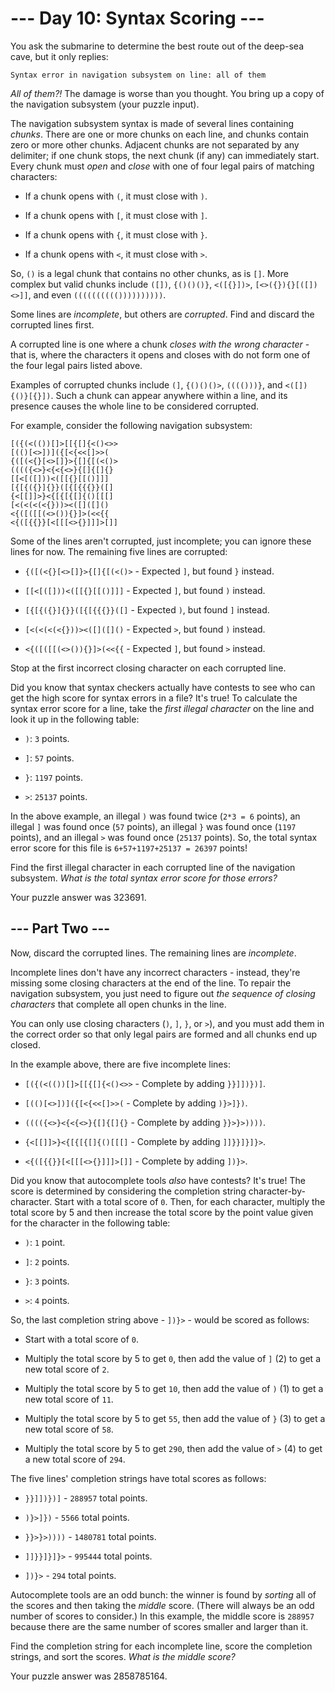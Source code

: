 # --- Day 10: Syntax Scoring ---

You ask the submarine to determine the best route out of the deep-sea cave, but it only replies:

`Syntax error in navigation subsystem on line: all of them`

*All of them?!* The damage is worse than you thought. You bring up a copy of the navigation subsystem (your puzzle input).

The navigation subsystem syntax is made of several lines containing *chunks*. There are one or more chunks on each line, and chunks contain zero or more other chunks. Adjacent chunks are not separated by any delimiter; if one chunk stops, the next chunk (if any) can immediately start. Every chunk must *open* and *close* with one of four legal pairs of matching characters:


 - If a chunk opens with `(`, it must close with `)`.

 - If a chunk opens with `[`, it must close with `]`.

 - If a chunk opens with `{`, it must close with `}`.

 - If a chunk opens with `<`, it must close with `>`.


So, `()` is a legal chunk that contains no other chunks, as is `[]`. More complex but valid chunks include `([])`, `{()()()}`, `<([{}])>`, `[<>({}){}[([])<>]]`, and even `(((((((((())))))))))`.

Some lines are *incomplete*, but others are *corrupted*. Find and discard the corrupted lines first.

A corrupted line is one where a chunk *closes with the wrong character* - that is, where the characters it opens and closes with do not form one of the four legal pairs listed above.

Examples of corrupted chunks include `(]`, `{()()()>`, `(((()))}`, and `<([]){()}[{}])`. Such a chunk can appear anywhere within a line, and its presence causes the whole line to be considered corrupted.

For example, consider the following navigation subsystem:

```
[({(<(())[]>[[{[]{<()<>>
[(()[<>])]({[<{<<[]>>(
{([(<{}[<>[]}>{[]{[(<()>
(((({<>}<{<{<>}{[]{[]{}
[[<[([]))<([[{}[[()]]]
[{[{({}]{}}([{[{{{}}([]
{<[[]]>}<{[{[{[]{()[[[]
[<(<(<(<{}))><([]([]()
<{([([[(<>()){}]>(<<{{
<{([{{}}[<[[[<>{}]]]>[]]

```

Some of the lines aren't corrupted, just incomplete; you can ignore these lines for now. The remaining five lines are corrupted:


 - `{([(<{}[<>[]}>{[]{[(<()>` - Expected `]`, but found `}` instead.

 - `[[<[([]))<([[{}[[()]]]` - Expected `]`, but found `)` instead.

 - `[{[{({}]{}}([{[{{{}}([]` - Expected `)`, but found `]` instead.

 - `[<(<(<(<{}))><([]([]()` - Expected `>`, but found `)` instead.

 - `<{([([[(<>()){}]>(<<{{` - Expected `]`, but found `>` instead.


Stop at the first incorrect closing character on each corrupted line.

Did you know that syntax checkers actually have contests to see who can get the high score for syntax errors in a file? It's true! To calculate the syntax error score for a line, take the *first illegal character* on the line and look it up in the following table:


 - `)`: `3` points.

 - `]`: `57` points.

 - `}`: `1197` points.

 - `>`: `25137` points.


In the above example, an illegal `)` was found twice (`2*3 = 6` points), an illegal `]` was found once (`57` points), an illegal `}` was found once (`1197` points), and an illegal `>` was found once (`25137` points). So, the total syntax error score for this file is `6+57+1197+25137 = 26397` points!

Find the first illegal character in each corrupted line of the navigation subsystem. *What is the total syntax error score for those errors?*


Your puzzle answer was 323691.

## --- Part Two ---

Now, discard the corrupted lines.  The remaining lines are *incomplete*.

Incomplete lines don't have any incorrect characters - instead, they're missing some closing characters at the end of the line. To repair the navigation subsystem, you just need to figure out *the sequence of closing characters* that complete all open chunks in the line.

You can only use closing characters (`)`, `]`, `}`, or `>`), and you must add them in the correct order so that only legal pairs are formed and all chunks end up closed.

In the example above, there are five incomplete lines:


 - `[({(<(())[]>[[{[]{<()<>>` - Complete by adding `}}]])})]`.

 - `[(()[<>])]({[<{<<[]>>(` - Complete by adding `)}>]})`.

 - `(((({<>}<{<{<>}{[]{[]{}` - Complete by adding `}}>}>))))`.

 - `{<[[]]>}<{[{[{[]{()[[[]` - Complete by adding `]]}}]}]}>`.

 - `<{([{{}}[<[[[<>{}]]]>[]]` - Complete by adding `])}>`.


Did you know that autocomplete tools *also* have contests? It's true! The score is determined by considering the completion string character-by-character. Start with a total score of `0`. Then, for each character, multiply the total score by 5 and then increase the total score by the point value given for the character in the following table:


 - `)`: `1` point.

 - `]`: `2` points.

 - `}`: `3` points.

 - `>`: `4` points.


So, the last completion string above - `])}>` - would be scored as follows:


 - Start with a total score of `0`.

 - Multiply the total score by 5 to get `0`, then add the value of `]` (2) to get a new total score of `2`.

 - Multiply the total score by 5 to get `10`, then add the value of `)` (1) to get a new total score of `11`.

 - Multiply the total score by 5 to get `55`, then add the value of `}` (3) to get a new total score of `58`.

 - Multiply the total score by 5 to get `290`, then add the value of `>` (4) to get a new total score of `294`.


The five lines' completion strings have total scores as follows:


 - `}}]])})]` - `288957` total points.

 - `)}>]})` - `5566` total points.

 - `}}>}>))))` - `1480781` total points.

 - `]]}}]}]}>` - `995444` total points.

 - `])}>` - `294` total points.


Autocomplete tools are an odd bunch: the winner is found by *sorting* all of the scores and then taking the *middle* score. (There will always be an odd number of scores to consider.) In this example, the middle score is `288957` because there are the same number of scores smaller and larger than it.

Find the completion string for each incomplete line, score the completion strings, and sort the scores. *What is the middle score?*


Your puzzle answer was 2858785164.
